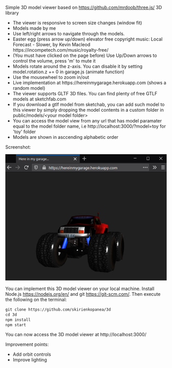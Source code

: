 Simple 3D model viewer based on https://github.com/mrdoob/three.js/ 3D library
<ul>
  <li>The viewer is responsive to screen size changes (window fit)</li>
  <li>Models made by me</li>
  <li>Use left/right arrows to navigate through the models.</li>
  <li>Easter egg (press arrow up/down) elevator free copyright music: Local Forecast - Slower, by Kevin Macleod https://incompetech.com/music/royalty-free/</li>
  <li>(You must have clicked on the page before) Use Up/Down arrows to control the volume, press 'm' to mute it</li>
  <li>Models rotate around the z-axis. You can disable it by setting model.rotation.z += 0 in garage.js (animate function)</li>
  <li>Use the mousewheel to zoom in/out</li>
  <li>Live implementation at https://hereinmygarage.herokuapp.com (shows a random model)</li>
  <li>The viewer supports GLTF 3D files. You can find plenty of free GTLF models at sketchfab.com</li>
  <li>If you download a gtlf model from sketchab, you can add such model to this viewer by simply dropping the model contents in a custom folder in public/models/&lt;your model folder&gt;</li>
  <li>You can access the model view from any url that has model paramater equal to the model folder name, i.e http://localhost:3000/?model=toy for 'toy' folder</li>
  <li>Models are shown in asccending alphabetic order</li>
</ul>
Screenshot:

![Preview](screenshot.jpg)

You can implement this 3D model viewer on your local machine. Install Node.js https://nodejs.org/en/ and git https://git-scm.com/. Then execute the following on the terminal:

```console
git clone https://github.com/skirienkopanea/3d
cd 3d
npm install
npm start
```

You can now access the 3D model viewer at http://localhost:3000/


Improvement points:
<ul>
  <li>Add orbit controls</li>
  <li>Improve lighting</li>
</ul>
